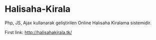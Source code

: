 # Halisaha-Kirala
 Php, JS, Ajax kullanarak geliştirilen Online Halısaha Kiralama sistemidir.
 
 First link: http://halisahakirala.tk/

